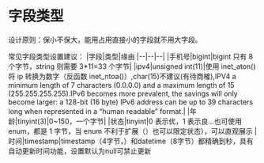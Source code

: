 # 字段类型

设计原则：保小不保大，能用占用直接小的字段就不用大字段。

常见字段类型设置建议：
|字段|类型|缘由
|--|--|--|
|手机号|bigint|bigint 只有 8 个字节，string 则需要 3\*11=33 个字节|
|ipv4|unsigned int(11)|使用 inet_aton()将 ip 转换为数字（反函数 inet_ntoa()）,char(15)不建议(有待商榷),IPV4 a minimum length of 7 characters (0.0.0.0) and a maximum length of 15 (255.255.255.255).IPv6 becomes more prevalent, the savings will only become larger: a 128-bit (16 byte) IPv6 address can be up to 39 characters long when represented in a “human readable” format.|
|年龄|tinyint(3)|0~150，一个字节|
|状态|tinyint|0 表示优，1 表示良...也可使用 enum，都是 1 字节，当 enum 不利于扩展（）也可以限定状态），可以直观展示
|时间|timestamp|timestamp（4字节，）和datetime（8字节）都精确到秒，具有自动更新时间功能，设置默认为null可禁止更新
